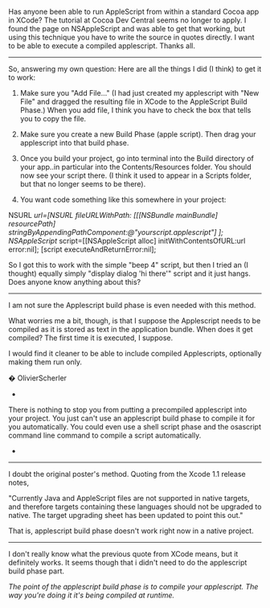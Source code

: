 Has anyone been able to run AppleScript from within a standard Cocoa app in XCode?  The tutorial at Cocoa Dev Central seems no longer to apply.  I found the page on NSAppleScript and was able to get that working, but using this technique you have to write the source in quotes directly.  I want to be able to execute a compiled applescript.  Thanks all.

----

So, answering my own question:  Here are all the things I did (I think) to get it to work:

1) Make sure you "Add File..."  (I had just created my applescript with "New File" and dragged the resulting file in XCode to the AppleScript Build Phase.)  When you add file, I think you have to check the box that tells you to copy the file.  

2) Make sure you create a new Build Phase (apple script).  Then drag your applescript into that build phase.

3) Once you build your project, go into terminal into the Build directory of your app..in particular into the Contents/Resources folder.  You should now see your script there.  (I think it used to appear in a Scripts folder, but that no longer seems to be there).

4) You want code something like this somewhere in your project:

    
NSURL *url=[NSURL fileURLWithPath: [[[NSBundle mainBundle] resourcePath] 
        stringByAppendingPathComponent:@"yourscript.applescript"] ];
NSAppleScript* script=[[NSAppleScript alloc] initWithContentsOfURL:url error:nil];
[script executeAndReturnError:nil];


So I got this to work with the simple "beep 4" script, but then I tried an (I thought) equally simply "display dialog 'hi there'" script and it just hangs.  Does anyone know anything about this?

----

I am not sure the Applescript build phase is even needed with this method. 

What worries me a bit, though, is that I suppose the Applescript needs to be compiled as it is stored as text in the application bundle. When does it get compiled? The first time it is executed, I suppose.

I would find it cleaner to be able to include compiled Applescripts, optionally making them run only.

� OlivierScherler

*

There is nothing to stop you from putting a precompiled applescript into your project.  You just can't use an applescript build phase to compile it for you automatically.  You could even use a shell script phase and the osascript command line command to compile a script automatically.

*

---- 

I doubt the original poster's method.  Quoting from the Xcode 1.1 release notes,

"Currently Java and AppleScript files are not supported in native targets, and therefore targets containing these languages should not be upgraded to native. The target upgrading sheet has been updated to point this out."

That is, applescript build phase doesn't work right now in a native project.

---- 

I don't really know what the previous quote from XCode means, but it definitely works.  It seems though that i didn't need to do the applescript build phase part.

*The point of the applescript build phase is to compile your applescript.  The way you're doing it it's being compiled at runtime.*
